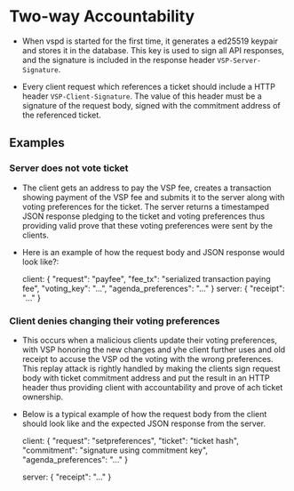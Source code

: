 # Two-way Accountability

- When vspd is started for the first time, it generates a ed25519 keypair and
  stores it in the database. This key is used to sign all API responses, and the
  signature is included in the response header `VSP-Server-Signature`.

- Every client request which references a ticket should include a HTTP header
  `VSP-Client-Signature`. The value of this header must be a signature of the
  request body, signed with the commitment address of the referenced ticket.

## Examples

### Server does not vote ticket

- The client gets an address to pay the VSP fee, creates a
  transaction showing payment of the VSP fee  and submits it
  to the server along with voting preferences for the ticket.
  The server returns a timestamped JSON response pledging to
  the ticket and voting preferences thus providing valid
  prove that these voting preferences were sent by the clients.

- Here is an example of how the request body and JSON response
  would look like?:

  client:
  {
  	"request": "payfee",
  	"fee_tx": "serialized transaction paying fee",
  	"voting_key": "...",
  	"agenda_preferences": "..."
  }
  server:
  {
  	"receipt": "..."
  }




### Client denies changing their voting preferences

- This occurs when a malicious clients update their voting preferences, with
  VSP honoring the new changes and yhe client further uses and old receipt
  to accuse the VSP od the voting with the wrong preferences. This replay
  attack is rightly handled by making the clients sign request body with
  ticket commitment address and put the result in an HTTP header thus providing
  client with accountability and prove of ach ticket ownership.

- Below is a typical example of how the request body from the client
  should look like and the expected JSON response from the server.

  client:
  {
    "request": "setpreferences",
  	"ticket": "ticket hash",
  	"commitment": "signature using commitment key",
    "agenda_preferences": "..."
  }

  server:
  {
          "receipt": "..."
  }


